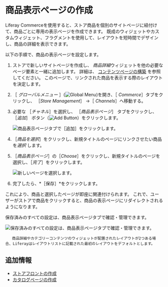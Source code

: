 # 商品表示ページの作成

Liferay Commerceを使用すると、ストア商品を個別のサイトページに紐付けて、商品ごとに専用の表示ページを作成できます。 既成のウィジェットやカスタムウィジェット、フラグメントを使用して、レイアウトを短時間でデザインし、商品の詳細を表示できます。

以下の手順で、商品の表示ページを設定します。

1. ストアで新しいサイトページを作成し、 *商品詳細*ウィジェットを他の必要なページ要素と一緒に追加します。 詳細は、 [コンテンツページの構築](https://learn.liferay.com/dxp/latest/ja/site-building/creating-pages/building_and_managing_content_pages.html) を参照してください。 このページで、リンクされた商品を表示する際のレイアウトを決定します。

1. ［ *グローバルメニュー* ］(![Global Menu](../images/icon-applications-menu.png))を開き、［ *Commerce*］タブをクリックし、 ［*Store Management*］ &rarr;［ *Channels*］へ移動する。

1. 必要な ［*チャネル*］を選択し、 ［*商品表示ページ*］ タブをクリックし、 ［*追加*］ ボタン（![Add Button](../images/icon-add.png)）をクリックします。

   ![商品表示ページタブで［追加］をクリックします。](./creating-product-display-pages/images/02.png)

1. ［*商品を選択*］をクリックし、新規タイトルのページにリンクさせたい商品を*選択* します。

1. ［*商品表示ページ*］の［*Choose*］をクリックし、新規タイトルのページを選択し、［*完了*］をクリックします。

   ![新しいページを選択します。](./creating-product-display-pages/images/03.png)

1. 完了したら、*［保存］*をクリックします。

これにより、商品と選択したページが即座に関連付けられます。 これで、ユーザーがストアで商品をクリックすると、商品の表示ページにリダイレクトされるようになります。

保存済みのすべての設定は、商品表示ページタブで確認・管理できます。

![保存済みのすべての設定は、商品表示ページタブで確認・管理できます。](./creating-product-display-pages/images/04.png)

```note::
   商品詳細やカテゴリーコンテンツのウィジェットが配置されたレイアウトが2つある場合、Liferayはレイアウトリストに記載された最初のレイアウトをデフォルトとします。
```

## 追加情報

* [ストアフロントの作成](./creating-your-storefront.md)
* [カタログページの作成](./creating-a-catalog-page.md)
